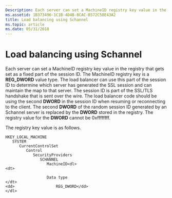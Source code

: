 ```yaml
---
Description: Each server can set a MachineID registry key value in the registry that gets set as a fixed part of the session ID.
ms.assetid: 1B373496-1C1B-4D4B-8CAC-B572C58E43A2
title: Load balancing using Schannel
ms.topic: article
ms.date: 05/31/2018
---
```


# Load balancing using Schannel

Each server can set a MachineID registry key value in the registry that gets set as a fixed part of the session ID. The MachineID registry key is a **REG\_DWORD** value type. The load balancer can use this part of the session ID to determine which server has generated the SSL session and can maintain the map to that server. The session ID is part of the SSL/TLS handshake that is sent over the wire. The load balancer code should be using the second **DWORD** in the session ID when resuming or reconnecting to the client. The second **DWORD** of the random session ID generated by an Schannel server is replaced by the **DWORD** stored in the registry. The registry value for the **DWORD** cannot be 0xffffffff.

The registry key value is as follows.

```
HKEY_LOCAL_MACHINE
   SYSTEM
      CurrentControlSet
         Control
            SecurityProviders
               SCHANNEL
                  MachineID<dl>
<dt>

                  Data type
</dt>
<dd>                  REG_DWORD</dd>
</dl>
```

 

 



